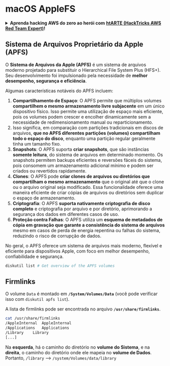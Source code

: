 # macOS AppleFS

<details>

<summary><strong>Aprenda hacking AWS do zero ao herói com</strong> <a href="https://training.hacktricks.xyz/courses/arte"><strong>htARTE (HackTricks AWS Red Team Expert)</strong></a><strong>!</strong></summary>

Outras formas de apoiar o HackTricks:

* Se você quiser ver sua **empresa anunciada no HackTricks** ou **baixar o HackTricks em PDF** Confira os [**PLANOS DE ASSINATURA**](https://github.com/sponsors/carlospolop)!
* Adquira o [**swag oficial PEASS & HackTricks**](https://peass.creator-spring.com)
* Descubra [**A Família PEASS**](https://opensea.io/collection/the-peass-family), nossa coleção exclusiva de [**NFTs**](https://opensea.io/collection/the-peass-family)
* **Junte-se ao** 💬 [**grupo Discord**](https://discord.gg/hRep4RUj7f) ou ao [**grupo telegram**](https://t.me/peass) ou **siga-me** no **Twitter** 🐦 [**@carlospolopm**](https://twitter.com/carlospolopm)**.**
* **Compartilhe seus truques de hacking enviando PRs para os** [**HackTricks**](https://github.com/carlospolop/hacktricks) e [**HackTricks Cloud**](https://github.com/carlospolop/hacktricks-cloud) repositórios do github.

</details>

## Sistema de Arquivos Proprietário da Apple (APFS)

O **Sistema de Arquivos da Apple (APFS)** é um sistema de arquivos moderno projetado para substituir o Hierarchical File System Plus (HFS+). Seu desenvolvimento foi impulsionado pela necessidade de **melhor desempenho, segurança e eficiência**.

Algumas características notáveis do APFS incluem:

1. **Compartilhamento de Espaço**: O APFS permite que múltiplos volumes **compartilhem o mesmo armazenamento livre subjacente** em um único dispositivo físico. Isso permite uma utilização de espaço mais eficiente, pois os volumes podem crescer e encolher dinamicamente sem a necessidade de redimensionamento manual ou reparticionamento.
1. Isso significa, em comparação com partições tradicionais em discos de arquivos, **que no APFS diferentes partições (volumes) compartilham todo o espaço do disco**, enquanto uma partição regular geralmente tinha um tamanho fixo.
2. **Snapshots**: O APFS suporta **criar snapshots**, que são instâncias **somente leitura**, do sistema de arquivos em determinado momento. Os snapshots permitem backups eficientes e reversões fáceis do sistema, pois consomem um armazenamento adicional mínimo e podem ser criados ou revertidos rapidamente.
3. **Clones**: O APFS pode **criar clones de arquivos ou diretórios que compartilham o mesmo armazenamento** que o original até que o clone ou o arquivo original seja modificado. Essa funcionalidade oferece uma maneira eficiente de criar cópias de arquivos ou diretórios sem duplicar o espaço de armazenamento.
4. **Criptografia**: O APFS **suporta nativamente criptografia de disco completo** e criptografia por arquivo e por diretório, aprimorando a segurança dos dados em diferentes casos de uso.
5. **Proteção contra Falhas**: O APFS utiliza um **esquema de metadados de cópia em gravação que garante a consistência do sistema de arquivos** mesmo em casos de perda de energia repentina ou falhas do sistema, reduzindo o risco de corrupção de dados.

No geral, o APFS oferece um sistema de arquivos mais moderno, flexível e eficiente para dispositivos Apple, com foco em melhor desempenho, confiabilidade e segurança.
```bash
diskutil list # Get overview of the APFS volumes
```
## Firmlinks

O volume `Data` é montado em **`/System/Volumes/Data`** (você pode verificar isso com `diskutil apfs list`).

A lista de firmlinks pode ser encontrada no arquivo **`/usr/share/firmlinks`**.
```bash
cat /usr/share/firmlinks
/AppleInternal	AppleInternal
/Applications	Applications
/Library	Library
[...]
```
Na **esquerda**, há o caminho do diretório no **volume do Sistema**, e na **direita**, o caminho do diretório onde ele mapeia no **volume de Dados**. Portanto, `/library` --> `/system/Volumes/data/library`
